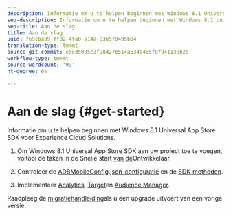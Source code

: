 ```yaml
---
description: Informatie om u te helpen beginnen met Windows 8.1 Universal App Store SDK voor Experience Cloud Solutions.
seo-description: Informatie om u te helpen beginnen met Windows 8.1 Universal App Store SDK voor Experience Cloud Solutions.
seo-title: Aan de slag
title: Aan de slag
uuid: 769cba99-ff82-4fa0-a14a-83b5f0495b04
translation-type: tm+mt
source-git-commit: e5ed5005c3f98d27b514a634e485f0f941138b2d
workflow-type: tm+mt
source-wordcount: '99'
ht-degree: 6%

---
```



# Aan de slag {#get-started}

Informatie om u te helpen beginnen met Windows 8.1 Universal App Store SDK voor Experience Cloud Solutions.

1. Om Windows 8.1 Universal App Store SDK aan uw project toe te voegen, voltooi de taken in de Snelle start [van de](/help/windows-appstore/c-getting-started/dev-qs.md)Ontwikkelaar.

1. Controleer de [ADBMobileConfig.json-configuratie](/help/windows-appstore/c-configuration/c.json.md) en de [SDK-methoden](/help/windows-appstore/c-configuration/methods.md).

1. Implementeer [Analytics](/help/windows-appstore/analytics/analytics.md), [Target](/help/windows-appstore/target/target-methods.md)en [Audience Manager](/help/windows-appstore/audiencemgmt/audience-manager-methods.md).

Raadpleeg de [migratiehandleiding](/help/windows-appstore/migration-v3.md)als u een upgrade uitvoert van een vorige versie.
